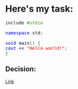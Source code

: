 <h1>Here's my task:</h1>
<pre class="cpp" style="font-family:monospace;">include <span style="color: #339900;">#stdio</span>
&nbsp;
<span style="color: #0000ff;">namespace</span> std<span style="color: #008080;">;</span> 
&nbsp;
<span style="color: #0000ff;">void</span> main<span style="color: #008000;">&#40;</span><span style="color: #008000;">&#41;</span> <span style="color: #008000;">&#123;</span>
<span style="color: #0000dd;">cout</span> <span style="color: #000080;">&lt;&lt;</span> <span style="color: #FF0000;">&quot;Hello world!&quot;</span><span style="color: #008080;">;</span>
<span style="color: #008000;">&#125;</span></pre>
<h2>Decision:</h2>
<a href="https://sites.google.com/view/geodesy/2-курс/тмоги-осень-2021-дневное?authuser=0">Link</a>
